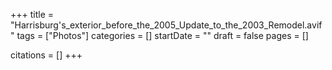 +++
title = "Harrisburg's_exterior_before_the_2005_Update_to_the_2003_Remodel.avif"
tags = ["Photos"]
categories = []
startDate = ""
draft = false
pages = []

citations = []
+++
